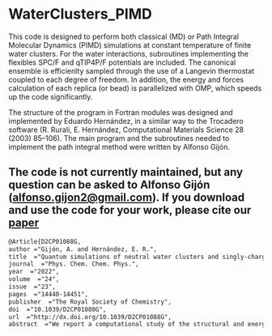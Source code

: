 # WaterClusters_PIMD
This code is designed to perform both classical (MD) or Path Integral Molecular Dynamics (PIMD) simulations at constant temperature of finite water clusters. For the water interactions, subroutines implementing the flexibles SPC/F and qTIP4P/F potentials are included. The canonical ensemble is efficienlty sampled through the use of a Langevin thermostat coupled to each degree of freedom. In addition, the energy and forces calculation of each replica (or bead) is parallelized with OMP, which speeds up the code significantly. 

The structure of the program in Fortran modules was designed and implemented by Eduardo Hernández, in a similar way to the Trocadero software (R. Rurali, E. Hernández, Computational Materials Science 28 (2003) 85–106). The main program and the subroutines needed to implement the path integral method were written by Alfonso Gijón.

The code is not currently maintained, but any question can be asked to Alfonso Gijón (alfonso.gijon2@gmail.com). If you download and use the code for your work, please cite our [paper](https://doi.org/10.1039/D2CP01088G) 
---

```latex
@Article{D2CP01088G,
author ="Gijón, A. and Hernández, E. R.",
title  ="Quantum simulations of neutral water clusters and singly-charged water cluster anions",
journal  ="Phys. Chem. Chem. Phys.",
year  ="2022",
volume  ="24",
issue  ="23",
pages  ="14440-14451",
publisher  ="The Royal Society of Chemistry",
doi  ="10.1039/D2CP01088G",
url  ="http://dx.doi.org/10.1039/D2CP01088G",
abstract  ="We report a computational study of the structural and energetic properties of water clusters and singly-charged water cluster anions containing from 20 to 573 water molecules. We have used both a classical and a quantum description of the molecular degrees of freedom. Water intra and inter-molecular interactions have been modelled through the SPC/F model{,} while the water-excess electron interaction has been described via the well-known Turi–Borgis potential. We find that in general the quantum effects of the water degrees of freedom are small{,} but they do influence the cluster-size at which the excess electron stabilises inside the cluster{,} which occurs at smaller cluster sizes when quantum effects are taken into consideration."}
```
